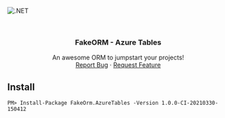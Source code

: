 ![.NET](https://github.com/matheusvelloso/fakeorm/workflows/.NET/badge.svg)

<!-- PROJECT LOGO -->
<br />
<p align="center">
  <!--<a href="https://github.com/othneildrew/Best-README-Template">
    <img src="images/logo.png" alt="Logo" width="80" height="80">
  </a>-->

  <h3 align="center">FakeORM - Azure Tables</h3>

  <p align="center">
    An awesome ORM to jumpstart your projects!
    <br />
    <a href="https://github.com/matheusvelloso/fakeorm/issues">Report Bug</a>
    ·
    <a href="https://github.com/matheusvelloso/fakeorm/issues">Request Feature</a>
  </p>
</p>

## Install

<!--The project requires [node.js](http://nodejs.org/) and
[Lineman](https://github.com/testdouble/lineman) which is a workflow
tool built on top of [Grunt](http://www.gruntjs.com) - it takes care of
common tasks like concattenation, minification, running a local server
and running tests using [Testem](https://github.com/airportyh/testem)
and [Protractor](https://github.com/angular/protractor/). -->

	PM> Install-Package FakeOrm.AzureTables -Version 1.0.0-CI-20210330-150412
